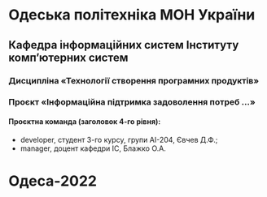# Одеська політехніка МОН України 
## Кафедра  інформаційних  систем  Інституту  комп’ютерних  систем  
### Дисципліна «Технології створення програмних продуктів» 
### Проєкт «Інформаційна підтримка задоволення потреб ...»  
#### Проєктна команда (заголовок 4-го рівня): 
<ul>
<li>developer, студент 3-го курсу, групи AI-204, Євчев Д.Ф.;</li>
<li>manager, доцент кафедри ІС, Блажко О.А. </li>
</ul>

# Одеса-2022 
